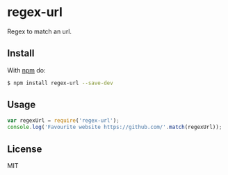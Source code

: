# regex-url

Regex to match an url.

## Install

With [npm](http://npmjs.org) do:

```bash
$ npm install regex-url --save-dev
```

## Usage

```js
var regexUrl = require('regex-url');
console.log('Favourite website https://github.com/'.match(regexUrl));
```

## License

MIT
